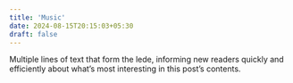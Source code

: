```yaml
---
title: 'Music'
date: 2024-08-15T20:15:03+05:30
draft: false
---
```


Multiple lines of text that form the lede, informing new readers quickly and efficiently about what’s most interesting in this post’s contents.